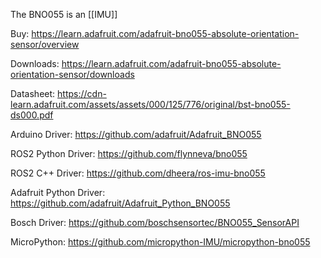 The BNO055 is an [[IMU]]

Buy: https://learn.adafruit.com/adafruit-bno055-absolute-orientation-sensor/overview

Downloads: https://learn.adafruit.com/adafruit-bno055-absolute-orientation-sensor/downloads

Datasheet: https://cdn-learn.adafruit.com/assets/assets/000/125/776/original/bst-bno055-ds000.pdf

Arduino Driver: https://github.com/adafruit/Adafruit_BNO055

ROS2 Python Driver: https://github.com/flynneva/bno055

ROS2 C++ Driver: https://github.com/dheera/ros-imu-bno055

Adafruit Python Driver: https://github.com/adafruit/Adafruit_Python_BNO055

Bosch Driver: https://github.com/boschsensortec/BNO055_SensorAPI

MicroPython: https://github.com/micropython-IMU/micropython-bno055
